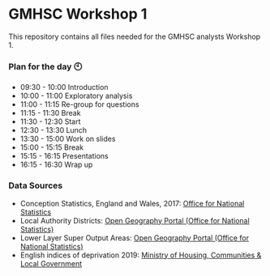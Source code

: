 # GMHSC Workshop 1

This repository contains all files needed for the GMHSC analysts Workshop 1.

### Plan for the day :clock10:

* 09:30 - 10:00 Introduction
* 10:00 - 11:00 Exploratory analysis
* 11:00 - 11:15 Re-group for questions
* 11:15 - 11:30 Break
* 11:30 - 12:30 Start 
* 12:30 - 13:30 Lunch
* 13:30 - 15:00 Work on slides
* 15:00 - 15:15 Break
* 15:15 - 16:15 Presentations
* 16:15 - 16:30 Wrap up

### Data Sources

* Conception Statistics, England and Wales, 2017: [Office for National Statistics](https://www.ons.gov.uk/peoplepopulationandcommunity/birthsdeathsandmarriages/conceptionandfertilityrates/datasets/conceptionstatisticsenglandandwalesreferencetables)
* Local Authority Districts: [Open Geography Portal (Office for National Statistics)](https://geoportal.statistics.gov.uk/datasets/local-authority-districts-december-2019-boundaries-uk-bfc)
* Lower Layer Super Output Areas: [Open Geography Portal (Office for National Statistics)](https://geoportal.statistics.gov.uk/datasets/lower-layer-super-output-areas-december-2011-boundaries-ew-bsc?geometry=-13.162%2C52.284%2C7.767%2C54.575)
* English indices of deprivation 2019: [Ministry of Housing, Communities & Local Government](https://www.gov.uk/government/statistics/english-indices-of-deprivation-2019)
